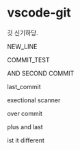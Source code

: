 # vscode-git
깃 신기하당.<p>
NEW_LINE<p>

COMMIT_TEST<p>


AND SECOND COMMIT<p>

last_commit<p>

exectional scanner<p>

over commit <p>

plus and last <p>

ist it different<p>